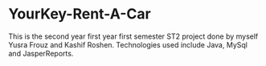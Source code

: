 # YourKey-Rent-A-Car
This is the second year first year first semester ST2 project done by myself Yusra Frouz and Kashif Roshen. Technologies used include Java, MySql and JasperReports.
